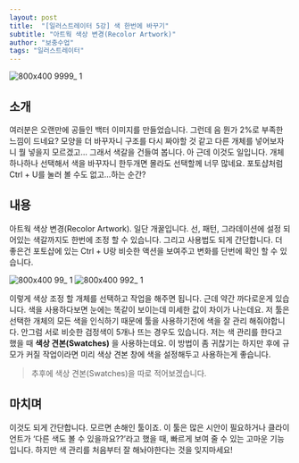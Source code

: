 ```yaml
---
layout: post
title:  "[일러스트레이터 5강] 색 한번에 바꾸기"
subtitle: "아트웍 색상 변경(Recolor Artwork)"
author: "보충수업"
tags: "일러스트레이터"
---
```


![800x400 9999_ 1](https://user-images.githubusercontent.com/42730616/45140211-068bf080-b1ed-11e8-8b77-f927152a5f1f.png)

## 소개
여러분은 오랜만에 공들인 백터 이미지를 만들었습니다. 그런데 음 뭔가 2%로 부족한 느낌이 드네요? 모양을 더 바꾸자니 구조를 다시 짜야할 것 같고 다른 개체를 넣어보자니 뭘 넣을지 모르겠고... 그래서 색갈을 건들여 봅니다. 아 근데 이것도 일입니다. 개체 하나하나 선택해서 색을 바꾸자니 한두개면 몰라도 선택할께 너무 많네요. 포토샵처럼 Ctrl + U를 눌러 볼 수도 없고...하는 순간?

## 내용
아트웍 색상 변경(Recolor Artwork). 일단 개꿀입니다. 선, 패턴, 그라데이션에 설정 되어있는 색갈까지도 한번에 조정 할 수 있습니다. 그리고 사용법도 되게 간단합니다. 더 좋은건 포토샵에 있는 Ctrl + U랑 비슷한 액션을 보여주고 변화를 단번에 확인 할 수 있습니다.

![800x400 99_ 1](https://user-images.githubusercontent.com/42730616/45138110-44d1e180-b1e6-11e8-8c6f-5da9dd0ac574.png)
![800x400 992_ 1](https://user-images.githubusercontent.com/42730616/45138118-48fdff00-b1e6-11e8-84f5-d084935252d6.png)

이렇게 색상 조정 할 개체를 선택하고 작업을 해주면 됩니다. 근데 약간 까다로운게 있습니다. 색을 사용하다보면 눈에는 똑같이 보이는데 미세한 값이 차이가 나는데요. 저 툴은 선택한 개체의 모든 색을 인식하기 때문에 툴을 사용하기전에 색을 잘 관리 해줘야합니다. 안그럼 서로 비슷한 검정색이 5개나 뜨는 경우도 있습니다. 저는 색 관리를 한다고 했을 때 **색상 견본(Swatches)** 을 사용하는데요. 이 방법이 좀 귀찮기는 하지만 후에 규모가 커질 작업이라면 미리 색상 견본 창에 색을 설정해두고 사용하는게 좋습니다.

>추후에 색상 견본(Swatches)을 따로 적어보겠습니다.


## 마치며
이것도 되게 간단합니다. 모르면 손해인 툴이죠. 이 툴은 많은 시안이 필요하거나 클라이언트가 ‘다른 색도 볼 수 있을까요??’라고 했을 때, 빠르게 보여 줄 수 있는 고마운 기능입니다. 하지만 색 관리를 처음부터 잘 해놔야한다는 것을 잊지마세요! 
